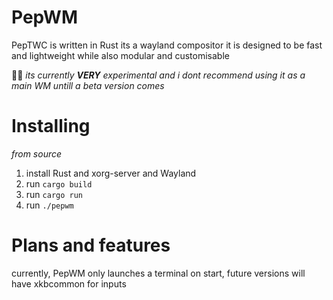 # PepWM
PepTWC is written in Rust its a wayland compositor
it is designed to be fast and lightweight while also modular and customisable

🚧🚧 *its currently ***VERY*** experimental and i dont recommend using it as a main WM untill a beta version comes*

# Installing
*from source*
1. install Rust and xorg-server and Wayland
2. run `cargo build`
3. run `cargo run`
4. run `./pepwm`

# Plans and features
currently, PepWM only launches a terminal on start, future versions will have xkbcommon for inputs
